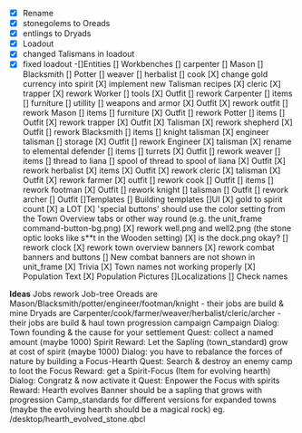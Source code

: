 -[X] Rename
-[X]	stonegolems to Oreads
-[X]	entlings to Dryads
-[X] Loadout
-[X]	changed Talismans in loadout
-[X]	fixed loadout
-[]Entities
[]	Workbenches
[]		carpenter
[]		Mason
[]		Blacksmith
[]		Potter
[]		weaver
[]		herbalist
[]		cook
[X]	change gold currency into spirit
[X]	implement new Talisman recipes
[X]		cleric
[X]		trapper
[X]	rework Worker
[]		tools
[X]		Outfit
[]	rework Carpenter
[]		items
[]			furniture
[]			utillity
[]			weapons and armor
[X]		Outfit
[X]		rework outfit
[]	rework Mason
[]		items
[]		furniture
[X]		Outfit
[]	rework Potter
[]		items
[]		Outfit
[X]	rework trapper
[X]		Outfit
[X]		Talisman
[X]	rework shepherd
[X]		Outfit
[]	rework Blacksmith
[]		items
[]			knight talisman
[X]			engineer talisman
[]			storage
[X]		Outfit
[]	rework Engineer
[X]		talisman
[X]		rename to elemental defender
[]		items
[]			turrets
[X]		Outfit
[]	rework weaver
[]		items
[]			thread to liana
[]			spool of thread to spool of liana
[X]		Outfit
[X]	rework herbalist
[X]		items
[X]		Outfit
[X]	rework cleric
[X]		talisman
[X]		Outfit
[X]	rework farmer
[X]		outfit
[]	rework cook
[]		Outfit
[]		items
[]	rework footman
[X]		Outfit
[]	rework knight
[]		talisman
[]		Outfit
[]	rework archer
[]		Outfit
[]Templates
[]	Building templates
[]UI
[X]	gold to spirit count
[X]	a LOT
[X]	'special buttons' should use the color setting from the Town Overview tabs or other way round (e.g. the unit_frame command-button-bg.png)
[X]	rework well.png and well2.png (the stone optic looks like s**t in the Wooden setting)
[X]	is the dock.png okay?
[]	rework clock
[X]	rework town overview banners
[X]	rework combat banners and buttons
[]	New combat banners are not shown in unit_frame
[X] Trivia
[X]	Town names not working properly
[X]	Population Text
[X]	Population Pictures
[]Localizations
[]	Check names

**Ideas**
Jobs
	rework Job-tree
		Oreads are Mason/Blacksmith/potter/engineer/footman/knight
			- their jobs are build & mine
		Dryads are Carpenter/cook/farmer/weaver/herbalist/cleric/archer
			- their jobs are build & haul
town progression campaign
	Campaign
		Dialog: Town founding & the cause for your settlement
			Quest: collect a named amount (maybe 1000) Spirit
			Reward: Let the Sapling (town_standard) grow at cost of spirit (maybe 1000)
		Dialog: you have to rebalance the forces of nature by building a Focus-Hearth
			Quest: Search & destroy an enemy camp to loot the Focus
			Reward: get a Spirit-Focus (Item for evolving hearth)
		Dialog: Congratz & now activate it
			Quest: Enpower the Focus with spirits
			Reward: Hearth evolves
	Banner should be a sapling that grows with progression
	Camp_standards for different versions for expanded towns
	(maybe the evolving hearth should be a magical rock) eg. /desktop/hearth_evolved_stone.qbcl
